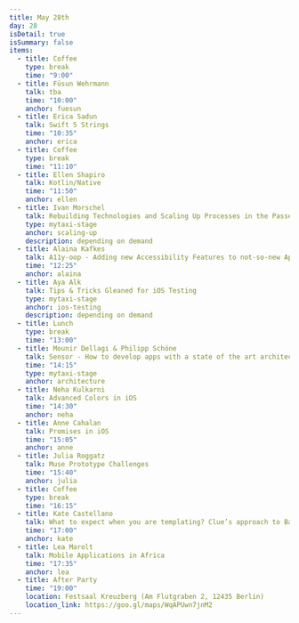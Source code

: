 ```yaml
---
title: May 28th
day: 28
isDetail: true
isSummary: false
items:
  - title: Coffee
    type: break
    time: "9:00"
  - title: Füsun Wehrmann
    talk: tba
    time: "10:00"
    anchor: fuesun
  - title: Erica Sadun
    talk: Swift 5 Strings
    time: "10:35"
    anchor: erica
  - title: Coffee
    type: break
    time: "11:10"
  - title: Ellen Shapiro
    talk: Kotlin/Native
    time: "11:50"
    anchor: ellen
  - title: Ivan Morschel
    talk: Rebuilding Technologies and Scaling Up Processes in the Passenger Tribe at mytaxi
    type: mytaxi-stage
    anchor: scaling-up
    description: depending on demand
  - title: Alaina Kafkes
    talk: A11y-oop - Adding new Accessibility Features to not-so-new Apps
    time: "12:25"
    anchor: alaina
  - title: Aya Alk
    talk: Tips & Tricks Gleaned for iOS Testing
    type: mytaxi-stage
    anchor: ios-testing
    description: depending on demand
  - title: Lunch
    type: break
    time: "13:00"
  - title: Mounir Dellagi & Philipp Schöne
    talk: Sensor - How to develop apps with a state of the art architecture (2h workshop)
    time: "14:15"
    type: mytaxi-stage
    anchor: architecture
  - title: Neha Kulkarni
    talk: Advanced Colors in iOS
    time: "14:30"
    anchor: neha
  - title: Anne Cahalan
    talk: Promises in iOS
    time: "15:05"
    anchor: anne
  - title: Julia Roggatz
    talk: Muse Prototype Challenges
    time: "15:40"
    anchor: julia
  - title: Coffee
    type: break 
    time: "16:15"
  - title: Kate Castellano
    talk: What to expect when you are templating? Clue’s approach to Backend Driven UIs
    time: "17:00"
    anchor: kate
  - title: Lea Marolt
    talk: Mobile Applications in Africa
    time: "17:35"
    anchor: lea
  - title: After Party
    time: "19:00"
    location: Festsaal Kreuzberg (Am Flutgraben 2, 12435 Berlin)
    location_link: https://goo.gl/maps/WqAPUwn7jnM2
---
```


